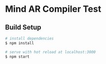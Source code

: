 # Mind AR Compiler Test

## Build Setup

```bash
# install dependencies
$ npm install

# serve with hot reload at localhost:3000
$ npm start
```